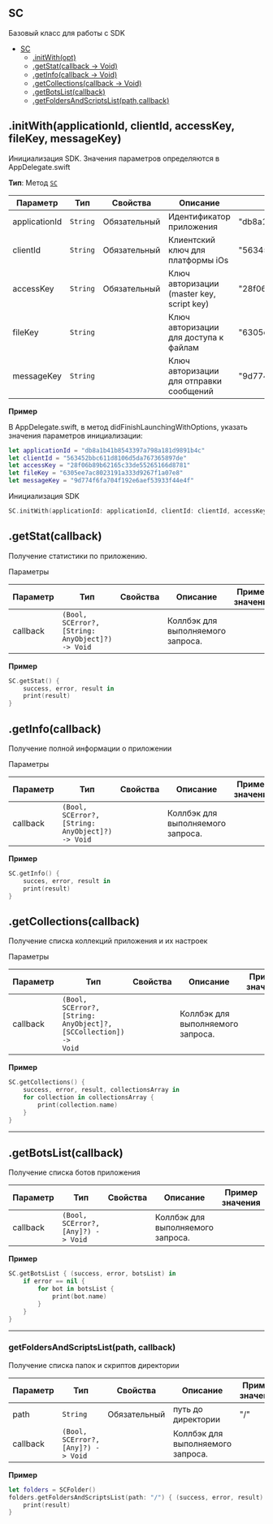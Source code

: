<a name="Scorocode"></a>

## SС 

Базовый класс для работы с SDK

* [SC](#Scorocode)
    * [.initWith(opt)](#Scorocode+initWith)
    * [.getStat(callback -> Void)](#Scorocode+getStat)
    * [.getInfo(callback -> Void)](#Scorocode+getInfo)
    * [.getCollections(callback -> Void)](#Scorocode+getCollections)
    * [.getBotsList(callback)](#Scorocode+getBotsList)
    * [.getFoldersAndScriptsList(path,callback)](#Scorocode+getFoldersAndScriptsList)

<a name="Scorocode+initWith"></a>

## .initWith(applicationId, clientId, accessKey, fileKey, messageKey)

Инициализация SDK. Значения параметров определяются в AppDelegate.swift


**Тип**: Метод <code>[SC](#Scorocode)</code>  

| Параметр | Тип | Свойства | Описание | Пример значения |
| --- | --- | --- | --- | --- |
| applicationId | <code>String</code> | Обязательный | Идентификатор приложения | "db8a1b41b8543397a798a181d9891b4c" |
| clientId      | <code>String</code> | Обязательный | Клиентский ключ для платформы iOs | "563452bbc611d8106d5da767365897de" |
| accessKey     | <code>String</code> | Обязательный | Ключ авторизации (master key, script key) | "28f06b89b62165c33de55265166d8781"  |
| fileKey       | <code>String</code> |  | Ключ авторизации для доступа к файлам | "6305ee7ac8023191a333d9267f1a07e8" |
| messageKey    | <code>String</code> |  | Ключ авторизации для отправки сообщений |  "9d774f6fa704f192e6aef53933f44e4f" |


**Пример**  

В AppDelegate.swift, в метод didFinishLaunchingWithOptions, указать значения параметров инициализации:

```SWIFT
let applicationId = "db8a1b41b8543397a798a181d9891b4c"
let clientId = "563452bbc611d8106d5da767365897de"
let accessKey = "28f06b89b62165c33de55265166d8781"
let fileKey = "6305ee7ac8023191a333d9267f1a07e8"
let messageKey = "9d774f6fa704f192e6aef53933f44e4f"
```

Инициализация SDK

```SWIFT
SC.initWith(applicationId: applicationId, clientId: clientId, accessKey: accessKey, fileKey: fileKey, messageKey: messageKey)
```

<a name="Scorocode+getStat"></a>

## .getStat(callback)

Получение статистики по приложению.

Параметры

| Параметр | Тип | Свойства | Описание | Пример значения |
| --- | --- | --- | --- | --- |
| callback | <code>(Bool, SCError?, [String: AnyObject]?) -> Void</code> |  | Коллбэк для выполняемого запроса. |  |


**Пример**  

```SWIFT
SC.getStat() {
    success, error, result in
    print(result)
}
```

<a name="Scorocode+getInfo"></a>

## .getInfo(callback)

Получение полной информации о приложении

Параметры

| Параметр | Тип | Свойства | Описание | Пример значения |
| --- | --- | --- | --- | --- |
| callback | <code>(Bool, SCError?, [String: AnyObject]?) -> Void</code> |  | Коллбэк для выполняемого запроса. |  |


**Пример**  

```SWIFT
SC.getInfo() {
    succes, error, result in
    print(result)
}
```

<a name="Scorocode+getCollections"></a>

## .getCollections(callback)

Получение списка коллекций приложения и их настроек

Параметры

| Параметр | Тип | Свойства | Описание | Пример значения |
| --- | --- | --- | --- | --- |
| callback | <code>(Bool, SCError?, [String: AnyObject]?, [SCCollection]) -> Void</code> |  | Коллбэк для выполняемого запроса. |  |


**Пример**  

```SWIFT
SC.getCollections() {
    success, error, result, collectionsArray in
    for collection in collectionsArray {
        print(collection.name)
    }
}

```

----------------------------------------------------------------------------------------------

<a name="Scorocode+getBotsList"></a>

## .getBotsList(callback)
Получение списка ботов приложения

| Параметр | Тип | Свойства | Описание | Пример значения |
| --- | --- | --- | --- | --- |
| callback | <code>(Bool, SCError?, [Any]?) -> Void</code> |  | Коллбэк для выполняемого запроса.| |

**Пример**   
```SWIFT
SC.getBotsList { (success, error, botsList) in
    if error == nil {
        for bot in botsList {
            print(bot.name)
        }
    }
}
```

----------------------------------------------------------------------------------------------

<a name="Scorocode+getFoldersAndScriptsList"></a>
### getFoldersAndScriptsList(path, callback)
Получение списка папок и скриптов директории

| Параметр | Тип | Свойства | Описание | Пример значения |
| --- | --- | --- | --- | --- |
| path    | <code>String</code> | Обязательный | путь до директории          | "/"          | 
| callback | <code>(Bool, SCError?, [Any]?) -> Void</code> |         | Коллбэк для выполняемого запроса.|                             |

**Пример**
```SWIFT
let folders = SCFolder()
folders.getFoldersAndScriptsList(path: "/") { (success, error, result) in
    print(result)
}
```


